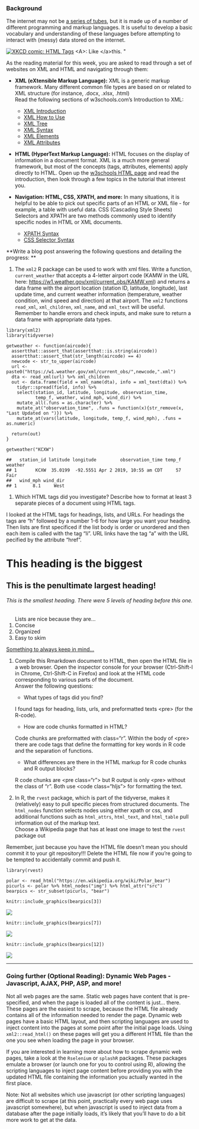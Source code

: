 ### Background

The internet may not be [a series of
tubes](https://en.wikipedia.org/wiki/Series_of_tubes), but it is made up
of a number of different programming and markup languages. It is useful
to develop a basic vocabulary and understanding of these languages
before attempting to interact with (messy) data stored on the internet.

<a href="https://www.xkcd.com/1144/"><img src="https://imgs.xkcd.com/comics/tags.png" alt="XKCD comic: HTML Tags" /></a>
&lt;A&gt;: Like &lt;/a&gt;this.&nbsp;"

As the reading material for this week, you are asked to read through a
set of websites on XML and HTML and navigating through them:

-   **XML (eXtensible Markup Language):** XML is a generic markup
    framework. Many different common file types are based on or related
    to XML structure (for instance, .docx, .xlsx, .html) <bR> Read the
    following sections of w3schools.com’s Introduction to XML:

    -   [XML Introduction](https://www.w3schools.com/xml/xml_whatis.asp)
    -   [XML How to Use](https://www.w3schools.com/xml/xml_usedfor.asp)
    -   [XML Tree](https://www.w3schools.com/xml/xml_tree.asp)
    -   [XML Syntax](https://www.w3schools.com/xml/xml_syntax.asp)
    -   [XML Elements](https://www.w3schools.com/xml/xml_elements.asp)
    -   [XML
        Attributes](https://www.w3schools.com/xml/xml_attributes.asp)

-   **HTML (HyperText Markup Language):** HTML focuses on the display of
    information in a document format. XML is a much more general
    framework, but most of the concepts (tags, attributes, elements)
    apply directly to HTML. Open up the [w3schools HTML
    page](https://www.w3schools.com/html/default.asp) and read the
    introduction, then look through a few topics in the tutorial that
    interest you.

-   **Navigation: HTML, CSS, XPATH, and more:** In many situations, it
    is helpful to be able to pick out specific parts of an HTML or XML
    file - for example, a table with useful data. CSS (Cascading Style
    Sheets) Selectors and XPATH are two methods commonly used to
    identify specific nodes in HTML or XML documents.

    -   [XPATH Syntax](https://www.w3schools.com/xml/xpath_syntax.asp)
    -   [CSS Selector
        Syntax](https://www.w3schools.com/cssref/css_selectors.asp)

**Write a blog post answering the following questions and detailing the
progress: **

1.  The `xml2` R package can be used to work with xml files. Write a
    function, `current_weather` that accepts a 4-letter airport code
    (KAMW in the URL here:
    <a href="https://w1.weather.gov/xml/current_obs/KAMW.xml" class="uri">https://w1.weather.gov/xml/current_obs/KAMW.xml</a>)
    and returns a data frame with the airport location (station ID,
    latitude, longitude), last update time, and current weather
    information (temperature, weather condition, wind speed and
    direction) at that airport. The `xml2` functions `read_xml`,
    `xml_children`, `xml_name`, and `xml_text` will be useful. Remember
    to handle errors and check inputs, and make sure to return a data
    frame with appropriate data types.

<!-- -->

    library(xml2)
    library(tidyverse)

    getweather <- function(aircode){
      assertthat::assert_that(assertthat::is.string(aircode))
      assertthat::assert_that(str_length(aircode) == 4)
      newcode <- str_to_upper(aircode)
      url <- paste0("https://w1.weather.gov/xml/current_obs/",newcode,".xml")
      dta <- read_xml(url) %>% xml_children
      out <- data.frame(field = xml_name(dta), info = xml_text(dta)) %>% 
        tidyr::spread(field, info) %>% 
        select(station_id, latitude, longitude, observation_time, 
               temp_f, weather, wind_mph, wind_dir) %>%
        mutate_all(.funs = as.character) %>%
        mutate_at("observation_time", .funs = function(x){str_remove(x, "Last Updated on ")}) %>%
        mutate_at(vars(latitude, longitude, temp_f, wind_mph), .funs = as.numeric)
        
      return(out)
    }

    getweather("KCXW")

    ##   station_id latitude longitude         observation_time temp_f weather
    ## 1       KCXW  35.0199  -92.5551 Apr 2 2019, 10:55 am CDT     57    Fair
    ##   wind_mph wind_dir
    ## 1      8.1     West

1.  Which HTML tags did you investigate? Describe how to format at least
    3 separate pieces of a document using HTML tags.

I looked at the HTML tags for headings, lists, and URLs. For headings
the tags are “h” followed by a number 1-6 for how large you want your
heading. Then lists are first specificed if the list body is order or
unordered and then each item is called with the tag “li”. URL links have
the tag “a” with the URL pecified by the attribute “href”.

<h1>
This heading is the biggest
</h1>
<h2>
This is the penultimate largest heading!
</h2>
<h6>
This is the smallest heading. There were 5 levels of heading before this
one.
</h6>
<ol>
Lists are nice because they are…
<li>
Concise
</li>
<li>
Organized
</li>
<li>
Easy to skim
</li>
</ol>
<a href="https://xkcd.com/87/">Something to always keep in mind…</a>

1.  Compile this Rmarkdown document to HTML, then open the HTML file in
    a web browser. Open the inspector console for your browser
    (Ctrl-Shift-I in Chrome, Ctrl-Shift-C in Firefox) and look at the
    HTML code corresponding to various parts of the document. <br>
    Answer the following questions:

    -   What types of tags did you find?

    I found tags for heading, lists, urls, and preformatted texts
    &lt;pre&gt; (for the R-code).

    -   How are code chunks formatted in HTML?

    Code chunks are preformatted with class=“r”. Within the body of
    &lt;pre&gt; there are code tags that define the formatting for key
    words in R code and the separation of functions.

    -   What differences are there in the HTML markup for R code chunks
        and R output blocks?

    R code chunks are &lt;pre class=“r”&gt; but R output is only
    &lt;pre&gt; without the class of “r”. Both use &lt;code
    class=“hljs”&gt; for formatting the text.

2.  In R, the `rvest` package, which is part of the tidyverse, makes it
    (relatively) easy to pull specific pieces from structured documents.
    The `html_nodes` function selects nodes using either xpath or css,
    and additional functions such as `html_attrs`, `html_text`, and
    `html_table` pull information out of the markup text.<br> Choose a
    Wikipedia page that has at least one image to test the `rvest`
    package out

Remember, just because you have the HTML file doesn’t mean you should
commit it to your git repository!!! Delete the HTML file now if you’re
going to be tempted to accidentally commit and push it.

    library(rvest)

    polar <- read_html("https://en.wikipedia.org/wiki/Polar_bear")
    picurls <- polar %>% html_nodes("img") %>% html_attr("src")
    bearpics <- str_subset(picurls, "bear")

    knitr::include_graphics(bearpics[3])

![](//upload.wikimedia.org/wikipedia/commons/thumb/f/f5/Polar_bears_near_north_pole.jpg/220px-Polar_bears_near_north_pole.jpg)

    knitr::include_graphics(bearpics[7])

![](//upload.wikimedia.org/wikipedia/commons/thumb/a/af/Female_polar_bear_%28Ursus_maritimus%29_with_cub%2C_Svalbard.jpg/220px-Female_polar_bear_%28Ursus_maritimus%29_with_cub%2C_Svalbard.jpg)

    knitr::include_graphics(bearpics[12])

![](//upload.wikimedia.org/wikipedia/commons/thumb/d/d8/Polar_bear_arctic.JPG/220px-Polar_bear_arctic.JPG)

------------------------------------------------------------------------

### Going further (Optional Reading): Dynamic Web Pages - Javascript, AJAX, PHP, ASP, and more!

Not all web pages are the same. Static web pages have content that is
pre-specified, and when the page is loaded all of the content is just…
there. These pages are the easiest to scrape, because the HTML file
already contains all of the information needed to render the page.
Dynamic web pages have a basic HTML layout, and then scripting languages
are used to inject content into the pages at some point after the
initial page loads. Using `xml2::read_html()` on these pages will get
you a different HTML file than the one you see when loading the page in
your browser.

If you are interested in learning more about how to scrape dynamic web
pages, take a look at the `Rselenium` or `splashR` packages. These
packages emulate a browser (or launch one for you to control using R),
allowing the scripting languages to inject page content before providing
you with the updated HTML file containing the information you actually
wanted in the first place.

Note: Not all websites which use javascript (or other scripting
languages) are difficult to scrape (at this point, practically every web
page uses javascript somewhere), but when javascript is used to inject
data from a database after the page initially loads, it’s likely that
you’ll have to do a bit more work to get at the data.
